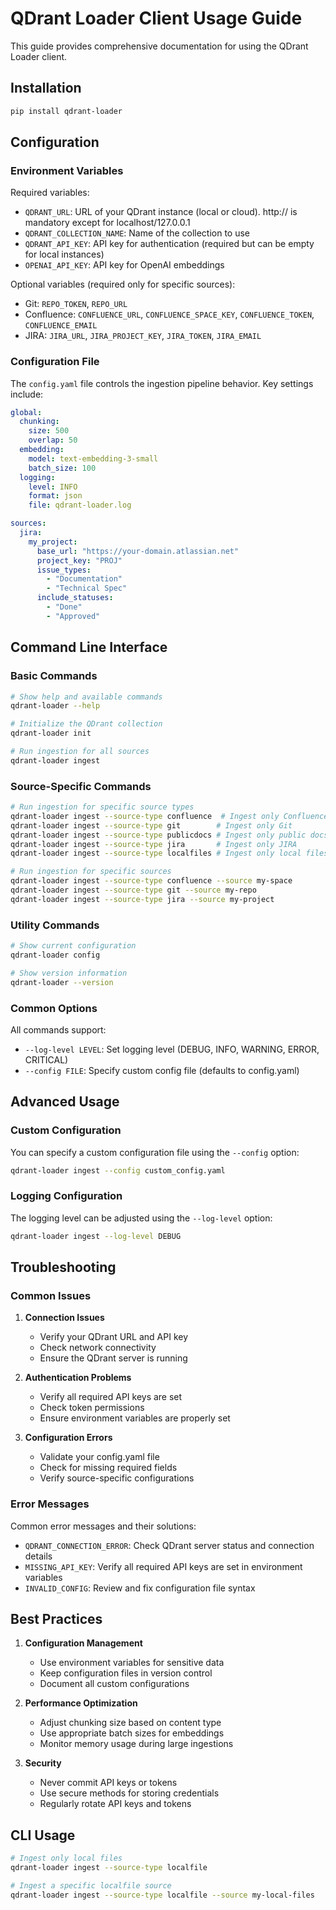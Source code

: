 # QDrant Loader Client Usage Guide

This guide provides comprehensive documentation for using the QDrant Loader client.

## Installation

```bash
pip install qdrant-loader
```

## Configuration

### Environment Variables

Required variables:

- `QDRANT_URL`: URL of your QDrant instance (local or cloud). http:// is mandatory except for localhost/127.0.0.1
- `QDRANT_COLLECTION_NAME`: Name of the collection to use
- `QDRANT_API_KEY`: API key for authentication (required but can be empty for local instances)
- `OPENAI_API_KEY`: API key for OpenAI embeddings

Optional variables (required only for specific sources):

- Git: `REPO_TOKEN`, `REPO_URL`
- Confluence: `CONFLUENCE_URL`, `CONFLUENCE_SPACE_KEY`, `CONFLUENCE_TOKEN`, `CONFLUENCE_EMAIL`
- JIRA: `JIRA_URL`, `JIRA_PROJECT_KEY`, `JIRA_TOKEN`, `JIRA_EMAIL`

### Configuration File

The `config.yaml` file controls the ingestion pipeline behavior. Key settings include:

```yaml
global:
  chunking:
    size: 500
    overlap: 50
  embedding:
    model: text-embedding-3-small
    batch_size: 100
  logging:
    level: INFO
    format: json
    file: qdrant-loader.log

sources:
  jira:
    my_project:
      base_url: "https://your-domain.atlassian.net"
      project_key: "PROJ"
      issue_types:
        - "Documentation"
        - "Technical Spec"
      include_statuses:
        - "Done"
        - "Approved"
```

## Command Line Interface

### Basic Commands

```bash
# Show help and available commands
qdrant-loader --help

# Initialize the QDrant collection
qdrant-loader init

# Run ingestion for all sources
qdrant-loader ingest
```

### Source-Specific Commands

```bash
# Run ingestion for specific source types
qdrant-loader ingest --source-type confluence  # Ingest only Confluence
qdrant-loader ingest --source-type git        # Ingest only Git
qdrant-loader ingest --source-type publicdocs # Ingest only public docs
qdrant-loader ingest --source-type jira       # Ingest only JIRA
qdrant-loader ingest --source-type localfiles # Ingest only local files

# Run ingestion for specific sources
qdrant-loader ingest --source-type confluence --source my-space
qdrant-loader ingest --source-type git --source my-repo
qdrant-loader ingest --source-type jira --source my-project
```

### Utility Commands

```bash
# Show current configuration
qdrant-loader config

# Show version information
qdrant-loader --version
```

### Common Options

All commands support:

- `--log-level LEVEL`: Set logging level (DEBUG, INFO, WARNING, ERROR, CRITICAL)
- `--config FILE`: Specify custom config file (defaults to config.yaml)

## Advanced Usage

### Custom Configuration

You can specify a custom configuration file using the `--config` option:

```bash
qdrant-loader ingest --config custom_config.yaml
```

### Logging Configuration

The logging level can be adjusted using the `--log-level` option:

```bash
qdrant-loader ingest --log-level DEBUG
```

## Troubleshooting

### Common Issues

1. **Connection Issues**
   - Verify your QDrant URL and API key
   - Check network connectivity
   - Ensure the QDrant server is running

2. **Authentication Problems**
   - Verify all required API keys are set
   - Check token permissions
   - Ensure environment variables are properly set

3. **Configuration Errors**
   - Validate your config.yaml file
   - Check for missing required fields
   - Verify source-specific configurations

### Error Messages

Common error messages and their solutions:

- `QDRANT_CONNECTION_ERROR`: Check QDrant server status and connection details
- `MISSING_API_KEY`: Verify all required API keys are set in environment variables
- `INVALID_CONFIG`: Review and fix configuration file syntax

## Best Practices

1. **Configuration Management**
   - Use environment variables for sensitive data
   - Keep configuration files in version control
   - Document all custom configurations

2. **Performance Optimization**
   - Adjust chunking size based on content type
   - Use appropriate batch sizes for embeddings
   - Monitor memory usage during large ingestions

3. **Security**
   - Never commit API keys or tokens
   - Use secure methods for storing credentials
   - Regularly rotate API keys and tokens

## CLI Usage

```bash
# Ingest only local files
qdrant-loader ingest --source-type localfile

# Ingest a specific localfile source
qdrant-loader ingest --source-type localfile --source my-local-files
```
